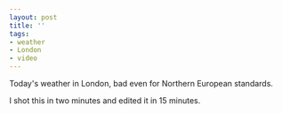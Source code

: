 ```yaml
---
layout: post
title: ''
tags:
- weather
- London
- video
---
```

  

Today's weather in London, bad even for Northern European standards.

I shot this in two minutes and edited it in 15 minutes.
